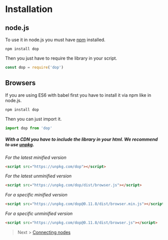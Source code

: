 # Installation

## node.js

To use it in node.js you must have [npm](https://www.npmjs.com/) installed.

```
npm install dop
```

Then you just have to require the library in your script.

```js
const dop = require('dop')
```

## Browsers

If you are using ES6 with babel first you have to install it via npm like in node.js.

```
npm install dop
```

Then you can just import it.

```js
import dop from 'dop'
```


##### With a CDN you have to include the library in your html. We recommend to use [unpkg](https://unpkg.com).

*For the latest minified version*
```html
<script src="https://unpkg.com/dop"></script>
```


*For the latest unminified version*
```html
<script src="https://unpkg.com/dop/dist/browser.js"></script>
```


*For a specific minified version*
```html
<script src="https://unpkg.com/dop@0.11.8/dist/browser.min.js"></script>
```

*For a specific unminified version*
```html
<script src="https://unpkg.com/dop@0.11.8/dist/browser.js"></script>
```

> Next &gt; [Connecting nodes](/guide/javascript/connecting-nodes)